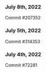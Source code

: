 ### July 8th, 2022

Commit #207352

### July 5th, 2022

Commit #314353


### July 4th, 2022

Commit #72281

